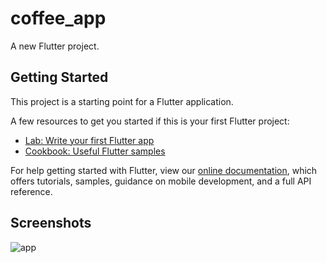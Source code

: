 # coffee_app

A new Flutter project.

## Getting Started

This project is a starting point for a Flutter application.

A few resources to get you started if this is your first Flutter project:

- [Lab: Write your first Flutter app](https://flutter.dev/docs/get-started/codelab)
- [Cookbook: Useful Flutter samples](https://flutter.dev/docs/cookbook)

For help getting started with Flutter, view our
[online documentation](https://flutter.dev/docs), which offers tutorials,
samples, guidance on mobile development, and a full API reference.


## Screenshots

![app](https://media0.giphy.com/media/vZEBky9yNvuKnfl5sC/giphy.gif?cid=790b7611ace897c72346251eb7ea5411ddf229f3b971e6cd&rid=giphy.gif&ct=g)